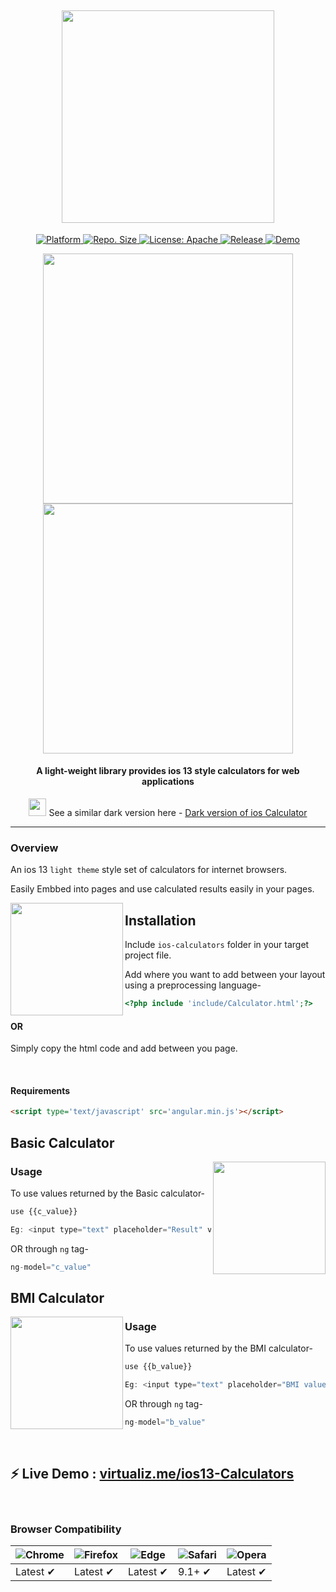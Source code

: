 <h2 align="center"> <img src="https://github.com/vivekverma007/ios-13-Calculator/blob/master/preview/app_title.png" width="340" /> </h2>

<p align="center">
	<a href="https://angularjs.org">
    <img src="https://img.shields.io/badge/Platform-Angularjs-yellow.svg?color=red"
      alt="Platform" />
  </a>
  	
  <a href="https://github.com/vivekverma007/ios-13-Calculators">
    <img src="https://img.shields.io/github/repo-size/vivekverma007/ios-13-Calculators.svg?color=orange"
      alt="Repo. Size" />
  </a>
  	<a href="https://opensource.org/licenses/Apache">
    <img src="https://img.shields.io/badge/License-Apache2.0-blue.svg"
      alt="License: Apache" />
  </a>
  	<a href="https://github.com/vivekverma007/ios-13-Calculators">
    <img src="https://img.shields.io/badge/Release-v2.0Stable-darklime.svg?style=flat"
      alt="Release" />
  </a>
  
  
  <a href="https://virtualizme-cals.netlify.com">
    <img src="https://img.shields.io/badge/⚡ live demo-here-green.svg?style=flat"
      alt="Demo" />
  </a>
  
  
</p>

<p align="center"><img src="https://github.com/vivekverma007/ios-13-Calculator/blob/master/preview/preview1.png" width="400" /> 
<img src="https://github.com/vivekverma007/ios-13-Calculator/blob/master/preview/preview2.png" width="400" /></p> 




<h4 align="center">A light-weight library provides ios 13 style calculators for web applications</h4>

<p align="center">
<img src="https://github.com/vivekverma007/ios-13-Calculator/blob/master/preview/app_dark.png" width="28" />​ See a similar dark version  here - <a href="https://github.com/vivekverma007/iweb-calculator">Dark version of ios Calculator</a>
</p>	

___
### Overview
 An ios 13 `light theme` style set of calculators for internet browsers. 
 
 Easily Embbed into pages and use calculated results easily in your pages.
 
 

<img align="left" src="https://github.com/vivekverma007/ios-13-Calculator/blob/master/preview/anim_tabs.gif" width="180" /> 

 <p>
 
 ## Installation
 
 Include `ios-calculators` folder in your target project file.
 
 Add where you want to add between your layout using a preprocessing language-

```php
<?php include 'include/Calculator.html';?>
```
#### OR  
Simply copy the html code and add between you page.

​
​
​
​
​
​
​

#### Requirements

```html
<script type='text/javascript' src='angular.min.js'></script>

```
</p>  

## Basic Calculator

<img align="right" src="https://github.com/vivekverma007/ios-13-Calculator/blob/master/preview/anim_basic.gif" width="180" />

### Usage
To use values returned by the Basic calculator-
```js
use {{c_value}}

Eg: <input type="text" placeholder="Result" value="{{c_value}}"/>
```
OR through `ng` tag-
```js
ng-model="c_value"
```


## BMI Calculator

<img align="left" src="https://github.com/vivekverma007/ios-13-Calculator/blob/master/preview/anim_bmi.gif" width="180" />

### Usage
To use values returned by the BMI calculator-
```js
use {{b_value}}

Eg: <input type="text" placeholder="BMI value" value="{{b_value}}"/>
```
OR through `ng` tag-
```js
ng-model="b_value"
```

​
## ⚡ Live Demo : [virtualiz.me/ios13-Calculators](https://virtualizme-cals.netlify.com/)
​

### Browser Compatibility
![Chrome](https://raw.github.com/alrra/browser-logos/master/src/chrome/chrome_48x48.png) | ![Firefox](https://raw.github.com/alrra/browser-logos/master/src/firefox/firefox_48x48.png) | ![Edge](https://raw.github.com/alrra/browser-logos/master/src/edge/edge_48x48.png) | ![Safari](https://raw.github.com/alrra/browser-logos/master/src/safari/safari_48x48.png) | ![Opera](https://raw.github.com/alrra/browser-logos/master/src/opera/opera_48x48.png)
--- | --- | --- | --- | --- |
Latest ✔ | Latest ✔ | Latest ✔ | 9.1+ ✔ | Latest ✔ |
